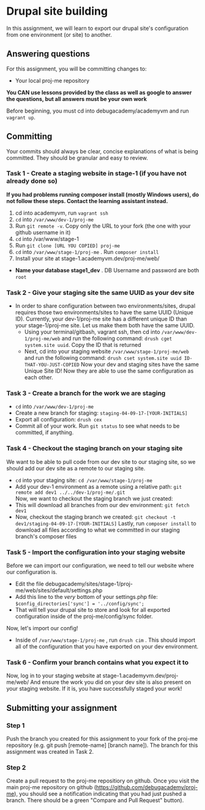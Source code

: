 # Drupal site building
In this assignment, we will learn to export our drupal site's configuration from one environment (or site) to another.

## Answering questions
For this assignment, you will be committing changes to:  
- Your local proj-me repository

**You CAN use lessons provided by the class as well as google to answer the questions, but all answers must be your own work**  

Before beginning, you must cd into debugacademy/academyvm and run ```vagrant up```.

## Committing
Your commits should always be clear, concise explanations of what is being committed. They should be granular and easy to review. 

### Task 1 - Create a staging website in stage-1 (if you have not already done so)
**If you had problems running composer install (mostly Windows users), do not follow these steps. Contact the learning assistant instead.**
1. cd into academyvm, run `vagrant ssh`
2. `cd` into `/var/www/dev-1/proj-me`
3. Run `git remote -v`. Copy only the URL to your fork (the one with your github username in it)
4. `cd` into /var/www/stage-1
5. Run `git clone [URL YOU COPIED] proj-me`
6. `cd` into `/var/www/stage-1/proj-me` . Run `composer install`
7. Install your site at stage-1.academyvm.dev/proj-me/web/
  - **Name your database stage1_dev** . DB Username and password are both `root`

### Task 2 - Give your staging site the same UUID as your dev site
- In order to share configuration between two environments/sites, drupal requires those two environments/sites to have the same UUID (Unique ID). Currently, your dev-1/proj-me site has a different unique ID than your stage-1/proj-me site. Let us make them both have the same UUID.
  - Using your terminal/gitbash, vagrant ssh, then cd into `/var/www/dev-1/proj-me/web` and run the following command: ```drush cget system.site uuid```. Copy the ID that is returned
  - Next, cd into your staging website `/var/www/stage-1/proj-me/web` and run the following command: ```drush cset system.site uuid ID-THAT-YOU-JUST-COPIED```
Now your dev and staging sites have the same Unique Site ID! Now they are able to use the same configuration as each other.

### Task 3 - Create a branch for the work we are staging
- `cd` into `/var/www/dev-1/proj-me`
- Create a new branch for staging: `staging-04-09-17-[YOUR-INITIALS]`
- Export all configuration: `drush cex`
- Commit all of your work. Run `git status` to see what needs to be committed, if anything.

### Task 4 - Checkout the staging branch on your staging site
We want to be able to pull code from our dev site to our staging site, so we should add our dev site as a remote to our staging site.
- `cd` into your staging site: `cd /var/www/stage-1/proj-me`  
- Add your dev-1 environment as a remote using a relative path: `git remote add dev1 ../../dev-1/proj-me/.git`  
Now, we want to checkout the staging branch we just created:
- This will download all branches from our dev environment: `git fetch dev1`  
- Now, checkout the staging branch we created: `git checkout -t dev1/staging-04-09-17-[YOUR-INITIALS]`
Lastly, run `composer install` to download all files according to what we committed in our staging branch's composer files

### Task 5 - Import the configuration into your staging website
Before we can import our configuration, we need to tell our website where our configuration is.
- Edit the file debugacademy/sites/stage-1/proj-me/web/sites/default/settings.php
- Add this line to the *very* bottom of your settings.php file: `$config_directories['sync'] = '../config/sync';`
- That will tell your drupal site to store and look for all exported configuration inside of the proj-me/config/sync folder.

Now, let's import our config!
- Inside of `/var/www/stage-1/proj-me` , run `drush cim` .
This should import all of the configuration that you have exported on your dev environment.

### Task 6 - Confirm your branch contains what you expect it to
Now, log in to your staging website at stage-1.academyvm.dev/proj-me/web/
And ensure the work you did on your dev site is also present on your staging website. If it is, you have successfully staged your work!

## Submitting your assignment

### Step 1
Push the branch you created for this assignment to your fork of the proj-me repository (e.g. git push [remote-name] [branch name]). The branch for this assignment was created in Task 2.

### Step 2
Create a pull request to the proj-me repositiory on github. Once you visit the main proj-me repository on github (https://github.com/debugacademy/proj-me), you should see a notification indicating that you had just pushed a branch. There should be a green "Compare and Pull Request" button).
